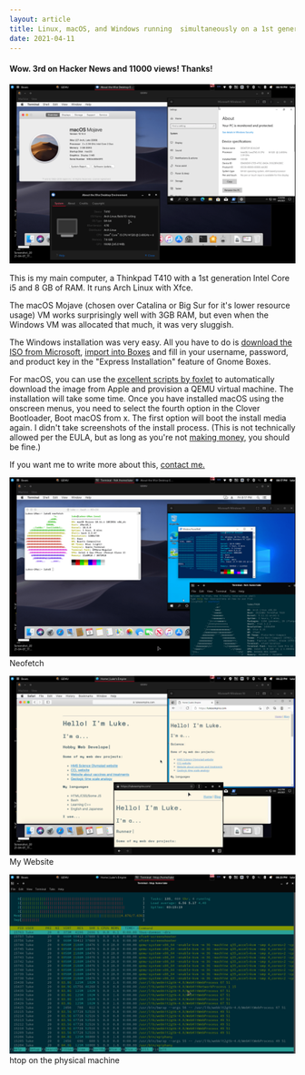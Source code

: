 ```yaml
---
layout: article
title: Linux, macOS, and Windows running  simultaneously on a 1st generation Core i5 and 8GB RAM
date: 2021-04-11
---
```

#### Wow. 3rd on Hacker News and 11000 views! Thanks!
![macOS Mojave, Windows 10, and Arch Linux with XFCE showing their About dialogs](/uploads/vm/sysinfo-fs8.png)

This is my main computer, a Thinkpad T410 with a 1st generation Intel Core i5 and 8 GB of RAM. It runs Arch Linux with Xfce.

The macOS Mojave (chosen over Catalina or Big Sur for it's lower resource usage) VM works surprisingly well with 3GB RAM, but even when the Windows VM was allocated that much, it was very sluggish. 

The Windows installation was very easy. All you have to do is [download the ISO from Microsoft](https://www.microsoft.com/en-us/software-download/windows10ISO), [import into Boxes](https://help.gnome.org/users/gnome-boxes/stable/create.html.en) and fill in your username, password, and product key in the "Express Installation" feature of Gnome Boxes.

For macOS, you can use the [excellent scripts by foxlet](https://github.com/foxlet/macOS-Simple-KVM) to automatically download the image from Apple and provision a QEMU virtual machine. The installation will take some time. Once you have installed macOS using the onscreen menus, you need to select the fourth option in the Clover Bootloader, Boot macOS from x. The first option will boot the install media again. I didn't take screenshots of the install process. (This is not technically allowed per the EULA, but as long as you're not [making money,](https://en.wikipedia.org/wiki/Psystar_Corporation) you should be fine.)

If you want me to write more about this, [contact me.](/contact.html)


![Neofetch on all systems](/uploads/vm/neofetch-fs8.png)
Neofetch

![This website on all systems](/uploads/vm/lukesempire-fs8.png)
My Website

![htop on the physical machine](/uploads/vm/htop-fs8.png)
htop on the physical machine
